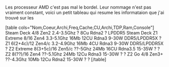 
Les processeur AMD c'est pas mal le bordel. Leur nommage n'est pas vraiment constant, voici un petit tableau qui resume les informataion que j'ai trouvé sur les 

[table cols="Nom,Coeur,Archi,Freq,Cache,CU,Archi,TDP,Ram,Console"]
Steam Deck	4/8	Zen2	2.4-3.5Ghz	?	8Cu	Rdna2	?	LPDDR5	Steam Deck
Z1 Extreme	8/16	Zen4	3.3-5.1Ghz	16Mb	12CU	Rdna3	9-30W	DDR5/LPDDR5X	?
Z1  6(2+4c)/12  Zen4/c	3.2-4.9Ghz	16Mb	4CU	Rdna3	9-30W	DDR5/LPDDR5X	?
Z2 Extreme	8(3+5c)/16	Zen5/c	??-5Ghz	24Mb	16CU	Rdna3.5	15-35W	?	?
Z2	8(??)/16	Zen4	??-5.1Ghz	24Mb	12Cu	Rdna3	15-30W	?	?
Z2 Go	4/8	Zen3+	??-4.3Ghz	10Mb	12Cu	Rdna2	15-30W	?	?
[/table]

